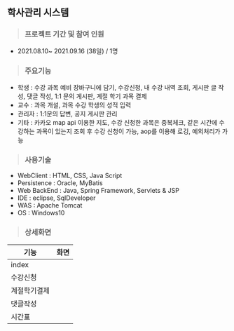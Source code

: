 ## 학사관리 시스템
>### 프로젝트 기간 및 참여 인원
 * 2021.08.10~ 2021.09.16 (38일) / 1명

>### 주요기능
- 학생 : 수강 과목 예비 장바구니에 담기, 수강신청, 내 수강 내역 조회, 게시판 글 작성, 댓글 작성, 1:1 문의 게시판, 계절 학기 과목 결제
- 교수 : 과목 개설, 과목 수강 학생의 성적 입력
- 관리자 : 1:1문의 답변, 공지 게시판 관리 
- 기타 : 카카오 map api 이용한 지도, 수강 신청한 과목은 중복체크, 같은 시간에 수강하는 과목이 있는지 조회 후 수강 신청이 가능, aop를 이용해 로깅, 예외처리가 가능

>### 사용기술
- WebClient : HTML, CSS, Java Script
- Persistence : Oracle, MyBatis 
- Web BackEnd : Java, Spring Framework, Servlets & JSP
- IDE : eclipse, SqlDeveloper 
- WAS : Apache Tomcat
- OS : Windows10

>### 상세화면

|기능|화면|
|--|--|
|index||
|수강신청||
|계절학기결제||
|댓글작성||
|시간표||
